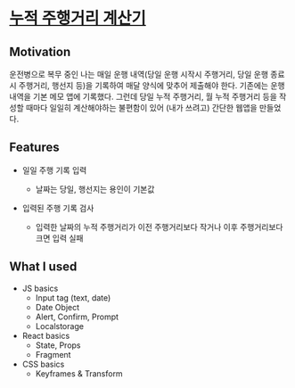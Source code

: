 # [누적 주행거리 계산기](https://dojunggeun.github.io/adc/)

## Motivation
운전병으로 복무 중인 나는 매일 운행 내역(당일 운행 시작시 주행거리, 당일 운행 종료시 주행거리, 행선지 등)을 기록하여 매달 양식에 맞추어 제출해야 한다. 기존에는 운행 내역을 기본 메모 앱에 기록했다. 그런데 당일 누적 주행거리, 월 누적 주행거리 등을 작성할 때마다 일일히 계산해야하는 불편함이 있어 (내가 쓰려고) 간단한 웹앱을 만들었다.

## Features
- 일일 주행 기록 입력
	- 날짜는 당일, 행선지는 용인이 기본값


- 입력된 주행 기록 검사
	- 입력한 날짜의 누적 주행거리가 이전 주행거리보다 작거나
	이후 주행거리보다 크면 입력 실패

## What I used
- JS basics
	- Input tag (text, date)
	- Date Object
	- Alert, Confirm, Prompt
	- Localstorage
- React basics
	- State, Props
	- Fragment
- CSS basics
	- Keyframes & Transform